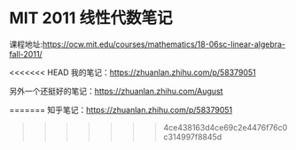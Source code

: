 # MIT 2011 线性代数笔记



课程地址:https://ocw.mit.edu/courses/mathematics/18-06sc-linear-algebra-fall-2011/

<<<<<<< HEAD
我的笔记：<https://zhuanlan.zhihu.com/p/58379051>

另外一个还挺好的笔记：<https://zhuanlan.zhihu.com/August>

=======
知乎笔记：https://zhuanlan.zhihu.com/p/58379051
>>>>>>> 4ce438163d4ce69c2e4476f76c0c314997f8845d

